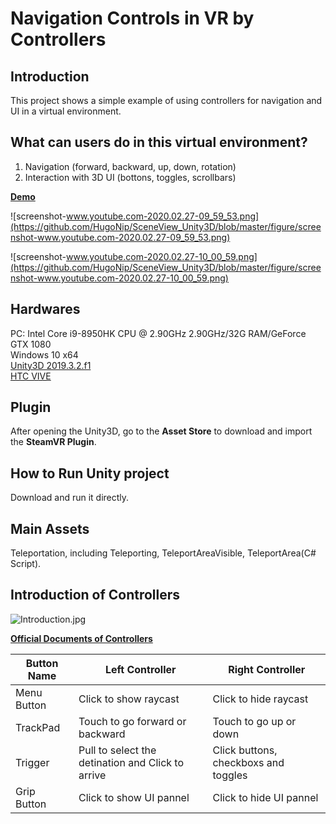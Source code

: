 # Navigation Controls in VR by Controllers

## Introduction
This project shows a simple example of using controllers for navigation and UI in a virtual environment.

## What can users do in this virtual environment?
1. Navigation (forward, backward, up, down, rotation)
2. Interaction with 3D UI (bottons, toggles, scrollbars)

[**Demo**](https://youtu.be/F4rgRLcNyo0)

![screenshot-www.youtube.com-2020.02.27-09_59_53.png](https://github.com/HugoNip/SceneView_Unity3D/blob/master/figure/screenshot-www.youtube.com-2020.02.27-09_59_53.png)

![screenshot-www.youtube.com-2020.02.27-10_00_59.png](https://github.com/HugoNip/SceneView_Unity3D/blob/master/figure/screenshot-www.youtube.com-2020.02.27-10_00_59.png)

## Hardwares
PC: Intel Core i9-8950HK CPU @ 2.90GHz 2.90GHz/32G RAM/GeForce GTX 1080  
Windows 10 x64  
[Unity3D 2019.3.2.f1](https://unity3d.com/get-unity/download/archive?_ga=2.40182242.1304774695.1582602743-918063752.1582602743)  
[HTC VIVE](https://www.vive.com/us/product/vive/)  

## Plugin
After opening the Unity3D, go to the **Asset Store** to download and import the **SteamVR Plugin**.

## How to Run Unity project
Download and run it directly.

## Main Assets
Teleportation, including Teleporting, TeleportAreaVisible, TeleportArea(C# Script).


## Introduction of Controllers
![Introduction.jpg](https://github.com/HugoNip/SceneView_Unity3D/blob/master/figure/Introduction.jpg)

[**Official Documents of Controllers**](https://www.vive.com/eu/support/vive/category_howto/about-the-controllers.html)

|**Button Name** |       **Left Controller**                        |        **Right Controller**        |  
|----------------|--------------------------------------------------|------------------------------------|  
|Menu Button     |Click to show raycast                             |Click to hide raycast               |  
|TrackPad        |Touch to go forward or backward                   |Touch to go up or down              |  
|Trigger         |Pull to select the detination and Click to arrive |Click buttons, checkboxs and toggles|  
|Grip Button     |Click to show UI pannel                           |Click to hide UI pannel             |  

